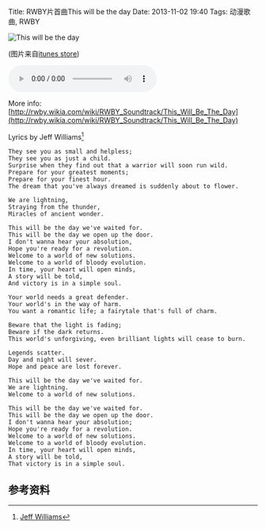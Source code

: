 Title: RWBY片首曲This will be the day
Date: 2013-11-02 19:40
Tags: 动漫歌曲, RWBY 

![This will be the day](/static/images/RWBY/this_will_be_the_day_cover.jpg)

(图片来自[itunes store](https://itunes.apple.com/us/album/this-will-be-day-rooster-teeths/id675671215))

<audio src="/static/music/RWBY/This_Will_Be_The_Day.ogg" preload="auto" controls></audio>
<script src="/static/js/audioplayer.min.js"></script>

More info: [http://rwby.wikia.com/wiki/RWBY_Soundtrack/This_Will_Be_The_Day](http://rwby.wikia.com/wiki/RWBY_Soundtrack/This_Will_Be_The_Day)

Lyrics by Jeff Williams[^1]

    They see you as small and helpless;
    They see you as just a child.
    Surprise when they find out that a warrior will soon run wild.
    Prepare for your greatest moments;
    Prepare for your finest hour.
    The dream that you've always dreamed is suddenly about to flower.

    We are lightning,
    Straying from the thunder,
    Miracles of ancient wonder.

    This will be the day we've waited for.
    This will be the day we open up the door.
    I don't wanna hear your absolution,
    Hope you're ready for a revolution.
    Welcome to a world of new solutions.
    Welcome to a world of bloody evolution.
    In time, your heart will open minds,
    A story will be told,
    And victory is in a simple soul.

    Your world needs a great defender.
    Your world's in the way of harm.
    You want a romantic life; a fairytale that's full of charm.

    Beware that the light is fading;
    Beware if the dark returns.
    This world's unforgiving, even brilliant lights will cease to burn.

    Legends scatter.
    Day and night will sever.
    Hope and peace are lost forever.

    This will be the day we've waited for.
    We are lightning.
    Welcome to a world of new solutions.

    This will be the day we've waited for.
    This will be the day we open up the door.
    I don't wanna hear your absolution;
    Hope you're ready for a revolution.
    Welcome to a world of new solutions.
    Welcome to a world of bloody evolution.
    In time, your heart will open minds,
    A story will be told,
    That victory is in a simple soul.

## 参考资料
[^1]: [Jeff Williams](http://roosterteeth.com/williams)

